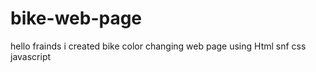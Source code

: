 # bike-web-page
hello frainds i created  bike color changing web page using Html snf css javascript
